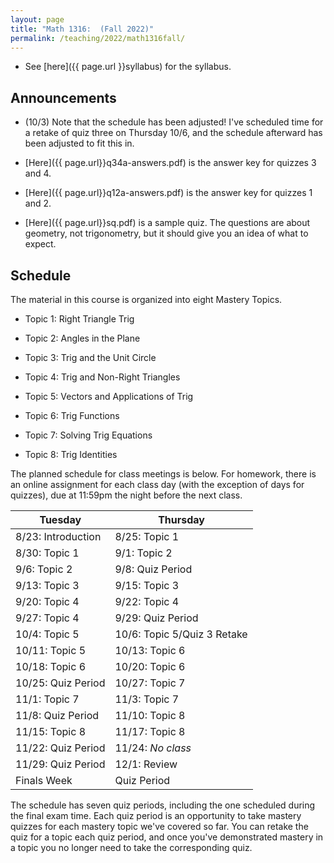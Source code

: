 ```yaml
---
layout: page
title: "Math 1316:  (Fall 2022)"
permalink: /teaching/2022/math1316fall/
---
```


* See [here]({{ page.url }}syllabus) for the syllabus.



Announcements
-------------

* (10/3) Note that the schedule has been adjusted! I've scheduled time for a retake of quiz three on Thursday 10/6, and the schedule afterward has been adjusted to fit this in.

* [Here]({{ page.url}}q34a-answers.pdf) is the answer key for quizzes 3 and 4.

* [Here]({{ page.url}}q12a-answers.pdf) is the answer key for quizzes 1 and 2.

* [Here]({{ page.url}}sq.pdf) is a sample quiz. The questions are about geometry, not trigonometry, but it should give you an idea of what to expect.


Schedule
--------

The material in this course is organized into eight Mastery Topics.

* Topic 1: Right Triangle Trig

* Topic 2: Angles in the Plane

* Topic 3: Trig and the Unit Circle

* Topic 4: Trig and Non-Right Triangles

* Topic 5: Vectors and Applications of Trig

* Topic 6: Trig Functions

* Topic 7: Solving Trig Equations

* Topic 8: Trig Identities

The planned schedule for class meetings is below. For homework, there is an online assignment for each class day (with the exception of days for quizzes), due at 11:59pm the night before the next class.

| Tuesday | Thursday |
|---------|----------|
| 8/23: Introduction | 8/25: Topic 1 |
| 8/30: Topic 1 |  9/1: Topic 2 |
| 9/6:  Topic 2 |  9/8: Quiz Period |
| 9/13: Topic 3 | 9/15: Topic 3 |
| 9/20: Topic 4 | 9/22: Topic 4 |
| 9/27: Topic 4 | 9/29: Quiz Period |
| 10/4:  Topic 5 |  10/6: Topic 5/Quiz 3 Retake |
| 10/11: Topic 5 | 10/13: Topic 6 |
| 10/18: Topic 6 | 10/20: Topic 6 |
| 10/25: Quiz Period | 10/27: Topic 7 |
|  11/1: Topic 7 | 11/3: Topic 7 |
|  11/8: Quiz Period | 11/10: Topic 8 |
| 11/15: Topic 8 | 11/17: Topic 8 |
| 11/22: Quiz Period  | 11/24: *No class* |
| 11/29: Quiz Period | 12/1: Review |
| Finals Week | Quiz Period | 

The schedule has seven quiz periods, including the one scheduled during the final exam time. Each quiz period is an opportunity to take mastery quizzes for each mastery topic we've covered so far. You can retake the quiz for a topic each quiz period, and once you've demonstrated mastery in a topic you no longer need to take the corresponding quiz.
